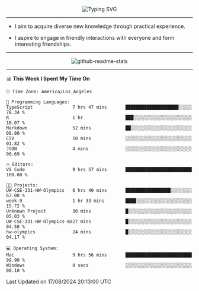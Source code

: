 <p align="center">
  <img src="https://readme-typing-svg.demolab.com?font=Fira+Code&weight=500&size=32&duration=2500&pause=1600&center=true&vCenter=true&random=false&width=1024&height=64&lines=Hi+there+%F0%9F%91%8B;I'm+delighted+you+could+make+it+here+%F0%9F%8E%89;I'm+Harry%2C+a+college+student+still+finding+my+way" alt="Typing SVG" />
</p>


---


- I aim to acquire diverse new knowledge through practical experience.

- I aspire to engage in friendly interactions with everyone and form interesting friendships.


---


<p align="center">
  <img src="https://github-readme-stats.vercel.app/api?username=Harry-Jing&show_icons=true" alt="github-readme-stats"/>
</p>


---

<!--START_SECTION:waka-->
📊 **This Week I Spent My Time On** 

```text
🕑︎ Time Zone: America/Los_Angeles

💬 Programming Languages: 
TypeScript               7 hrs 47 mins       ████████████████████░░░░░   78.34 % 
R                        1 hr                ███░░░░░░░░░░░░░░░░░░░░░░   10.07 % 
Markdown                 52 mins             ██░░░░░░░░░░░░░░░░░░░░░░░   08.80 % 
CSV                      10 mins             ░░░░░░░░░░░░░░░░░░░░░░░░░   01.82 % 
JSON                     4 mins              ░░░░░░░░░░░░░░░░░░░░░░░░░   00.69 % 

🔥 Editors: 
VS Code                  9 hrs 57 mins       █████████████████████████   100.00 % 

🐱‍💻 Projects: 
UW-CSE-331-HW-Olympics   6 hrs 40 mins       █████████████████░░░░░░░░   67.00 % 
week-9                   1 hr 33 mins        ████░░░░░░░░░░░░░░░░░░░░░   15.72 % 
Unknown Project          30 mins             █░░░░░░░░░░░░░░░░░░░░░░░░   05.03 % 
UW-CSE-331-HW-Olympics-ma27 mins             █░░░░░░░░░░░░░░░░░░░░░░░░   04.58 % 
hw-olympics              24 mins             █░░░░░░░░░░░░░░░░░░░░░░░░   04.17 % 

💻 Operating System: 
Mac                      9 hrs 56 mins       █████████████████████████   99.90 % 
Windows                  0 secs              ░░░░░░░░░░░░░░░░░░░░░░░░░   00.10 % 
```


 Last Updated on 17/08/2024 20:13:00 UTC
<!--END_SECTION:waka-->

